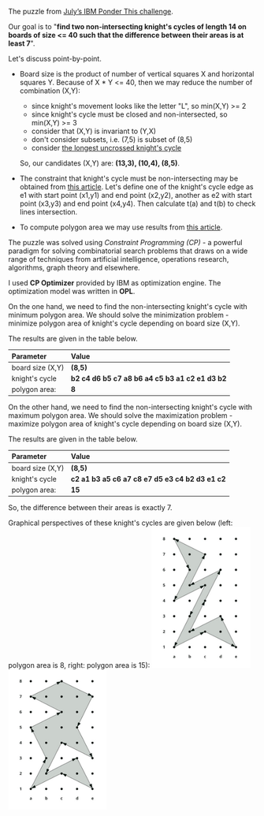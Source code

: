 The puzzle from [July’s IBM Ponder This challenge](http://www.research.ibm.com/haifa/ponderthis/challenges/July2019.html).

Our goal is to "**find two non-intersecting knight's cycles of length 14 on boards of size <= 40 such that the difference between their areas is at least 7**".

Let's discuss point-by-point.

* Board size is the product of number of vertical squares X and horizontal squares Y. Because of X * Y <= 40, then we may reduce the number of combination (X,Y):
  * since knight's movement looks like the letter "L", so min(X,Y) >= 2
  * since knight's cycle must be closed and non-intersected, so min(X,Y) >= 3
  * consider that (X,Y) is invariant to (Y,X)
  * don't consider subsets, i.e. (7,5) is subset of (8,5)
  * consider [the longest uncrossed knight's cycle](https://en.wikipedia.org/wiki/Longest_uncrossed_knight%27s_path)
  
  So, our candidates (X,Y) are: **(13,3), (10,4), (8,5)**.

* The constraint that knight's cycle must be non-intersecting may be obtained from [this article](http://www.cs.swan.ac.uk/~cssimon/line_intersection.html). Let's define one of the knight's cycle edge as e1 with start point (x1,y1) and end point (x2,y2), another as e2 with start point (x3,y3) and end point (x4,y4). Then calculate t(a) and t(b) to check lines intersection.

* To compute polygon area we may use results from [this article](https://www.mathopenref.com/coordpolygonarea.html).

The puzzle was solved using *Constraint Programming (CP)* - a powerful paradigm for solving combinatorial search problems that draws on a wide range of techniques from artificial intelligence, operations research, algorithms, graph theory and elsewhere. 

I used **CP Optimizer** provided by IBM as optimization engine. The optimization model was written in **OPL**.

On the one hand, we need to find the non-intersecting knight's cycle with minimum polygon area. We should solve the minimization problem - minimize polygon area of knight's cycle depending on board size (X,Y).

The results are given in the table below. 

| Parameter                   | Value                                            |
| :---                        | :---                                             |
| board size (X,Y)            | **(8,5)**                                        | 
| knight's cycle              | **b2 c4 d6 b5 c7 a8 b6 a4 c5 b3 a1 c2 e1 d3 b2** |
| polygon area:               | **8**                                            |

On the other hand, we need to find the non-intersecting knight's cycle with maximum polygon area. We should solve the maximization problem - maximize polygon area of knight's cycle depending on board size (X,Y). 

The results are given in the table below. 

| Parameter                   | Value                                            |
| :---                        | :---                                             |
| board size (X,Y)            | **(8,5)**                                        | 
| knight's cycle              | **c2 a1 b3 a5 c6 a7 c8 e7 d5 e3 c4 b2 d3 e1 c2** |
| polygon area:               | **15**                                           |

So, the difference between their areas is exactly 7.

Graphical perspectives of these knight's cycles are given below (left: polygon area is 8, right: polygon area is 15):
<img src="https://github.com/rsalikhov/pao/blob/master/ponderthis_july2019/polygon_area_8.jpg" width="200"> 
<img src="https://github.com/rsalikhov/pao/blob/master/ponderthis_july2019/polygon_area_15.jpg" width="200"> 
